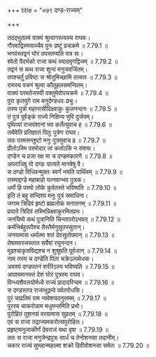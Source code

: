 +++
title = "०७९ दण्ड-राज्यम्"

+++


  
तदद्भुततमं वाक्यं श्रुत्वागस्त्यस्य राघवः।  
गौरवाद्विस्मयाच्चैव पुनः प्रष्टुं प्रचक्रमे ॥ 7.79.1 ॥   
भगवंस्तद्वनं घोरं तपस्तप्यति यत्र सः।  
श्वेतो वैदर्भको राजा कथं स्यादमृगद्विजम् ॥ 7.79.2 ॥   
तद्वनं स कथ राजा शून्यं मनुजवर्जितम्।  
तपश्चर्तुं प्रविष्टः स श्रोतुमिच्छामि तत्त्वतः ॥ 7.79.3 ॥   
रामस्य वचनं श्रुत्वा कौतूहलसमन्वितम्।  
वाक्यं परमतेजस्वी वक्तुमेवोपचक्रमे ॥ 7.79.4 ॥   
पुरा कृतयुगे राम मनुर्दण्डधरः प्रभुः।  
तस्य पुत्रो महानासीदिक्ष्वाकुः कुलनन्दनः ॥ 7.79.5 ॥   
तं पुत्रं पूर्वङ्कं राज्ये निक्षिप्य भुवि दुर्जयम्।  
पृथिव्यां राजवंशानां भव कर्तेत्युवाच ह ॥ 7.79.6 ॥   
तथैवेति प्रतिज्ञातं पितुः पुत्रेण राघव।  
ततः परमसन्तुष्टो मनुः पुत्रमुवाच ह ॥ 7.79.7 ॥   
प्रीतोऽस्मि परमोदार त्वं कर्ताऽसि न संशयः।  
दण्डेन च प्रजा रक्ष मा च दण्डमकारणे ॥ 7.79.8 ॥   
अपराधिषु यो दण्डः पात्यते मानवेषु वै।  
स दण्डो विधिवन्मुक्तः स्वर्गं नयति पार्थिवम् ॥ 7.79.9 ॥   
तस्माद्दण्डे महाबाहो यत्नवान्भव पुत्रक।  
धर्मो हि परमो लोके कुर्वतस्ते भविष्यति ॥ 7.79.10 ॥   
इति तं बहु सन्दिश्य मनुः पुत्रं समाधिना।  
जगाम त्रिदिवं हृष्टो ब्रह्मलोकं सनातनम् ॥ 7.79.11 ॥   
प्रयाते त्रिदिवं तस्मिन्निक्ष्वाकुरमितप्रभः।  
जनयिष्ये कथं पुत्रानिति चिन्तापरोऽभवत् ॥ 7.79.12 ॥   
कर्मभिर्बहुरूपैश्च तैस्तैर्मनुसुतस्सुतान्।  
जनयामास धर्मात्मा शतं देवसुतोपमान् ॥ 7.79.13 ॥   
तेषामवरजस्तात सर्वेषां रघुनन्दन।  
मूढश्चाकृतविद्यश्च न शुश्रूषति पूर्वजान् ॥ 7.79.14 ॥   
नाम तस्य च दण्डेति पिता चक्रेऽल्पमेधसः।  
अवश्यं दण्डपतनं शरीरेऽस्य भविष्यति ॥ 7.79.15 ॥   
अपश्यमानस्तं देशं घोरं पुत्रस्य राघव।  
विन्ध्यशैवलयोर्मध्ये राज्यं प्रादादरिन्दम ॥ 7.79.16 ॥   
स दण्डस्तत्र राजाभूद्रम्ये पर्वतरोधसि।  
पुरं चाप्रतिमं राम न्यवेशयदनुत्तमम् ॥ 7.79.17 ॥   
पुरस्य चाकरोन्नाम मधुमन्तमिति प्रभो।  
पुरोहितं तूशनसं वरयामास सुव्रतम् ॥ 7.79.18 ॥   
एवं स राजा तद्राज्यमकरोत्सपुरोहितः।  
प्रहृष्टमनुजाकीर्णं देवराजं यथा वृषा ॥ 7.79.19 ॥   
ततः स राजा मनुजेन्द्रपुत्रः सार्धं च तेनोशनसा तदानीम्।  
चकार राज्यं सुमहान्महात्मा शक्रो दिवीवोशनसा समेतः ॥ 7.79.20 ॥   
